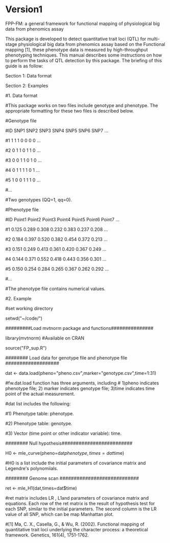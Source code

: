 # Version1
FPP-FM: a general framework for functional mapping of physiological big data from phenomics assay


This package is developed to detect quantitative trait loci (QTL) for multi-stage physiological big data from phenomics assay based on the Functional mapping [1], these phenotype data is measured by high-throughput phenotyping techniques. This manual describes some instructions on how to perform the tasks of QTL detection by this package. The briefing of this guide is as follow: 

Section 1: Data format

Section 2: Examples

#1. Data format

#This package works on two files include genotype and phenotype. The appropriate formatting for these two files is described below.

#Genotype file

#ID	SNP1	SNP2	SNP3	SNP4	SNP5	SNP6	SNP7	...

#1	1	1	1	0	0	0	0	...

#2	0	1	1	0	1	1	0	...

#3	0	0	1	1	0	1	0	...

#4	0	1	1	1	1	0	1	...

#5	1	0	0	1	1	1	0	...

#...								

#Two genotypes (QQ=1, qq=0).

#Phenotype file

#ID	Point1	Point2	Point3	Point4	Point5	Point6	Point7	...

#1	0.125	0.289	0.308	0.232	0.383	0.237	0.208	...

#2	0.184	0.397	0.520	0.382	0.454	0.372	0.213	...

#3	0.151	0.249	0.413	0.361	0.420	0.367	0.249	...

#4	0.144	0.371	0.552	0.418	0.443	0.356	0.301	...

#5	0.150	0.254	0.284	0.265	0.367	0.262	0.292	...

#...						

#The phenotype file contains numerical values.

#2. Example

#set working directory

setwd("~/code/")

#########Load mvtnorm package and functions###############

library(mvtnorm) #Available on CRAN

source("FP_sup.R") 

######## Load data for genotype file and phenotype file ###################

dat <- data.load(pheno="pheno.csv",marker="genotype.csv",time=1:31)

#fw.dat.load function has three arguments, including # 1)pheno indicates phenotype file; 2) marker indicates genotype file; 3)time indicates time point of the actual measurement.

#dat list includes the following:

#1) Phenotype table: phenotype.

#2) Phenotype table: genotype.

#3) Vector (time point or other indicator variable): time.

######## Null hypothesis#########################

H0 <- mle_curve(pheno=dat$phenotype,times=dat$time)

#H0 is a list include the initial parameters of covariance matrix and Legendre's polynomiials.

######## Genome scan ############################

ret <- mle_H1(dat,times=dat$time)

#ret matrix includes LR , L1and parameters of covariance matrix and equations. Each row of the ret matrix is the result of hypothesis test for each SNP, similar to the initial parameters. The second column is the LR value of all SNP, which can be map Manhattan plot. 

#[1] Ma, C. X., Casella, G., & Wu, R. (2002). Functional mapping of quantitative trait loci underlying the character process: a theoretical framework. Genetics, 161(4), 1751-1762.



